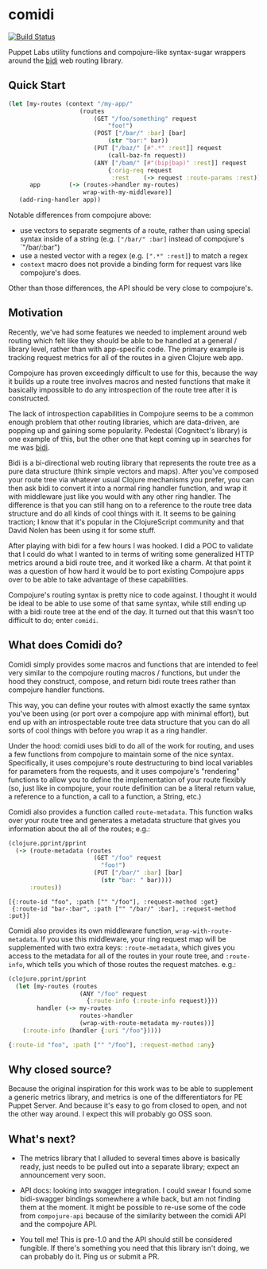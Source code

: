 # comidi

[![Build Status](https://magnum.travis-ci.com/puppetlabs/comidi.svg?token=ApBsaKK1zdeqHwzhXLzw&branch=master)](https://magnum.travis-ci.com/puppetlabs/comidi)

Puppet Labs utility functions and compojure-like syntax-sugar wrappers around
the [bidi](https://github.com/juxt/bidi) web routing library.

## Quick Start

```clj
(let [my-routes (context "/my-app/"
                    (routes
                        (GET "/foo/something" request
                            "foo!")
                        (POST ["/bar/" :bar] [bar]
                            (str "bar:" bar))
                        (PUT ["/baz/" [#".*" :rest]] request
                            (call-baz-fn request))
                        (ANY ["/bam/" [#"(bip|bap)" :rest]] request
                            {:orig-req request
                             :rest    (-> request :route-params :rest)))
      app        (-> (routes->handler my-routes)
                     wrap-with-my-middleware)]
   (add-ring-handler app))
```

Notable differences from compojure above:

* use vectors to separate segments of a route, rather than using special syntax
  inside of a string (e.g. `["/bar/" :bar]` instead of compojure's `"/bar/:bar")
* use a nested vector with a regex (e.g. `[".*" :rest]`) to match a regex
* `context` macro does not provide a binding form for request vars like compojure's
  does.

Other than those differences, the API should be very close to compojure's.

## Motivation

Recently, we've had some features we needed to implement around web routing
which felt like they should be able to be handled at a general / library level,
rather than with app-specific code.  The primary example is tracking request
metrics for all of the routes in a given Clojure web app.

Compojure has proven exceedingly difficult to use for this, because the way it
builds up a route tree involves macros and nested functions that make it
basically impossible to do any introspection of the route tree after it is
constructed.

The lack of introspection capabilities in Compojure seems to be a common enough
problem that other routing libraries, which are data-driven, are popping up and
gaining some popularity.  Pedestal (Cognitect's library) is one example of this,
but the other one that kept coming up in searches for me was
[bidi](https://github.com/juxt/bidi).

Bidi is a bi-directional web routing library that represents the route tree as
a pure data structure (think simple vectors and maps).  After you've composed
your route tree via whatever usual Clojure mechanisms you prefer, you can then
ask bidi to convert it into a normal ring handler function, and wrap it with
middleware just like you would with any other ring handler.  The difference is
that you can still hang on to a reference to the route tree data structure and
do all kinds of cool things with it.  It seems to be gaining traction; I know that
it's popular in the ClojureScript community and that David Nolen has been using
it for some stuff.

After playing with bidi for a few hours I was hooked.  I did a POC to validate
that I could do what I wanted to in terms of writing some generalized HTTP metrics
around a bidi route tree, and it worked like a charm.  At that point it was a
question of how hard it would be to port existing Compojure apps over to be able
to take advantage of these capabilities.

Compojure's routing syntax is pretty nice to code against.  I thought it would be
ideal to be able to use some of that same syntax, while still ending up with a bidi
route tree at the end of the day.  It turned out that this wasn't too difficult
to do; enter `comidi`.

## What does Comidi do?

Comidi simply provides some macros and functions that are intended to feel very similar
to the compojure routing macros / functions, but under the hood they construct,
compose, and return bidi route trees rather than compojure handler functions.

This way, you can define your routes with almost exactly the same syntax you've
been using (or port over a compojure app with minimal effort), but end up with
an introspectable route tree data structure that you can do all sorts of cool
things with before you wrap it as a ring handler.

Under the hood: comidi uses bidi to do all of the work for routing, and uses
a few functions from compojure to maintain some of the nice syntax.  Specifically,
it uses compojure's route destructuring to bind local variables for parameters
from the requests, and it uses compojure's "rendering" functions to allow you
to define the implementation of your route flexibly (so, just like in compojure,
your route definition can be a literal return value, a reference to a function,
a call to a function, a String, etc.)

Comidi also provides a function called `route-metadata`.  This function
walks over your route tree and generates a metadata structure that gives you
information about the all of the routes; e.g.:

```clj
(clojure.pprint/pprint
  (-> (route-metadata (routes
                        (GET "/foo" request
                          "foo!")
                        (PUT ["/bar/" :bar] [bar]
                          (str "bar: " bar))))
      :routes))
```

```
[{:route-id "foo", :path ["" "/foo"], :request-method :get}
 {:route-id "bar-:bar", :path ["" "/bar/" :bar], :request-method :put}]
```

Comidi also provides its own middleware function, `wrap-with-route-metadata`.  If
you use this middleware, your ring request map will be supplemented with two
extra keys: `:route-metadata`, which gives you access to the metadata for all of
the routes in your route tree, and `:route-info`, which tells you which of those
routes the request matches.  e.g.:

```clj
(clojure.pprint/pprint
  (let [my-routes (routes
                    (ANY "/foo" request
                      {:route-info (:route-info request)}))
        handler (-> my-routes
                    routes->handler
                    (wrap-with-route-metadata my-routes))]
    (:route-info (handler {:uri "/foo"}))))
```

```clj
{:route-id "foo", :path ["" "/foo"], :request-method :any}
```

## Why closed source?

Because the original inspiration for this work was to be able to supplement a
generic metrics library, and metrics is one of the differentiators for PE Puppet
Server.  And because it's easy to go from closed to open, and not the other way
around.  I expect this will probably go OSS soon.

## What's next?

* The metrics library that I alluded to several times above is basically ready,
  just needs to be pulled out into a separate library; expect an announcement
  very soon.

* API docs: looking into swagger integration.  I could swear I found some bidi-swagger
  bindings somewhere a while back, but am not finding them at the moment.  It
  might be possible to re-use some of the code from `compojure-api` because of
  the similarity between the comidi API and the compojure API.

* You tell me!  This is pre-1.0 and the API should still be considered fungible.
  If there's something you need that this library isn't doing, we can probably
  do it.  Ping us or submit a PR.
